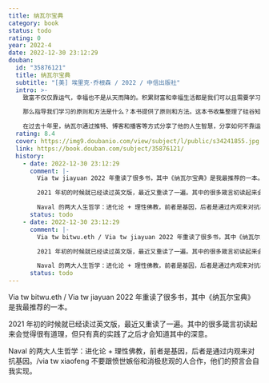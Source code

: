 ```yaml
---
title: 纳瓦尔宝典
category: book
status: todo
rating: 0
year: 2022-4
date: 2022-12-30 23:12:29
douban:
  id: "35876121"
  title: 纳瓦尔宝典
  subtitle: "[美] 埃里克·乔根森 / 2022 / 中信出版社"
  intro: >-
    致富不仅仅靠运气，幸福也不是从天而降的。积累财富和幸福生活都是我们可以且需要学习的技能。

    那么指导我们学习的原则和方法是什么？本书提供了原则和方法。这本书收集整理了硅谷知名天使投资人纳瓦尔的智慧箴言录，尤其是关于财富积累和幸福人生的原则与方法。

    在过去十年里，纳瓦尔通过推特、博客和播客等方式分享了他的人生智慧，分享如何不靠运气取得成功、如何利用专长和杠杆获得财富以及他的幸福哲学等内容，他的分享在网络上掀起了讨论热潮，受到大量网友的热爱和追捧。纳瓦尔不仅告诉了我们怎样致富，还告诉了我们怎样看待人生，怎样获得幸福。他对财富、人生的思考将帮助你走上自己独特的人生道路，过上更富有、更幸福的生活。
  rating: 8.4
  cover: https://img9.doubanio.com/view/subject/l/public/s34241855.jpg
  link: https://book.douban.com/subject/35876121/
  history:
    - date: 2022-12-30 23:12:29
      comment: |-
        Via tw jiayuan 2022 年重读了很多书，其中《纳瓦尔宝典》是我最推荐的一本。

        2021 年初的时候就已经读过英文版，最近又重读了一遍。其中的很多箴言初读起来会觉得很有道理，但只有真的实践了之后才会知道其中的深意。

        Naval 的两大人生哲学：进化论 + 理性佛教，前者是基因，后者是通过内观来对抗基因。
      status: todo
    - date: 2022-12-30 23:12:29
      comment: |-
        Via tw bitwu.eth / Via tw jiayuan 2022 年重读了很多书，其中《纳瓦尔宝典》是我最推荐的一本。

        2021 年初的时候就已经读过英文版，最近又重读了一遍。其中的很多箴言初读起来会觉得很有道理，但只有真的实践了之后才会知道其中的深意。

        Naval 的两大人生哲学：进化论 + 理性佛教，前者是基因，后者是通过内观来对抗基因。
      status: todo
---
```


Via tw bitwu.eth / Via tw jiayuan 2022 年重读了很多书，其中《纳瓦尔宝典》是我最推荐的一本。

2021 年初的时候就已经读过英文版，最近又重读了一遍。其中的很多箴言初读起来会觉得很有道理，但只有真的实践了之后才会知道其中的深意。

Naval 的两大人生哲学：进化论 + 理性佛教，前者是基因，后者是通过内观来对抗基因。/via tw xiaofeng 不要跟愤世嫉俗和消极悲观的人合作，他们的预言会自我实现。